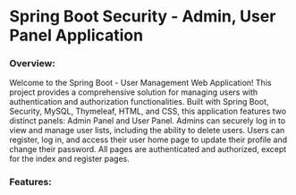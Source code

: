 <h1>Spring Boot Security - Admin, User Panel Application</h1>

<h3>Overview:</h3>
<p>Welcome to the Spring Boot - User Management Web Application! This project provides a comprehensive solution for managing users with authentication and authorization functionalities. Built with Spring Boot, Security, MySQL, Thymeleaf, HTML, and CSS, this application features two distinct panels: Admin Panel and User Panel. Admins can securely log in to view and manage user lists, including the ability to delete users. Users can register, log in, and access their user home page to update their profile and change their password. All pages are authenticated and authorized, except for the index and register pages.</p>

<h3>Features:</h3>
